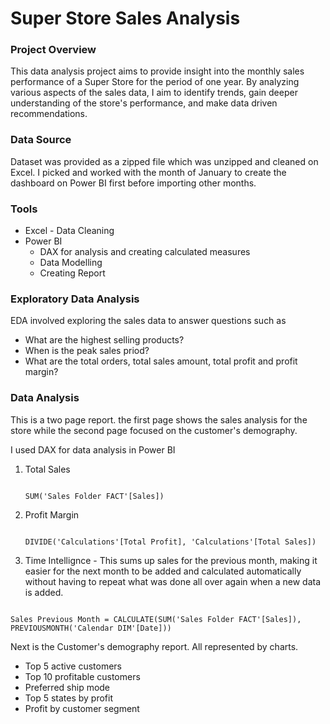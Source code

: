 # Super Store Sales Analysis

### Project Overview

This data analysis project aims to provide insight into the monthly sales performance of a Super Store for the period of one year. By analyzing various aspects of the sales data, I aim to identify trends, gain deeper understanding of the store's performance, and make data driven recommendations.

### Data Source

Dataset was provided as a zipped file which was unzipped and cleaned on Excel. I picked and worked with the month of January to create the dashboard on Power BI first before importing other months.

### Tools
- Excel - Data Cleaning
- Power BI
   - DAX for analysis and creating calculated measures
   - Data Modelling
   - Creating Report


### Exploratory Data Analysis

EDA involved exploring the sales data to answer questions such as

- What are the highest selling products?
- When is the peak sales priod?
- What are the total orders, total sales amount, total profit and profit margin?


### Data Analysis
This is a two page report. the first page shows the sales analysis for the store while the second page focused on the customer's demography.

I used DAX for data analysis in Power BI

1. Total Sales
   ```DAX
   
   SUM('Sales Folder FACT'[Sales])
   ```
2. Profit Margin
   ```DAX

   DIVIDE('Calculations'[Total Profit], 'Calculations'[Total Sales])
   ```
3. Time Intellignce - This sums up sales for the previous month, making it easier for the next month to be added and calculated automatically without having to repeat what was done all over again when a new data is added.
```DAX

Sales Previous Month = CALCULATE(SUM('Sales Folder FACT'[Sales]), PREVIOUSMONTH('Calendar DIM'[Date]))
```






Next is the Customer's demography report. All represented by charts.

- Top 5 active customers
- Top 10 profitable customers
- Preferred ship mode
- Top 5 states by profit
- Profit by customer segment

  

